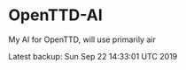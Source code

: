 # OpenTTD-AI
My AI for OpenTTD, will use primarily air

Latest backup: Sun Sep 22 14:33:01 UTC 2019
